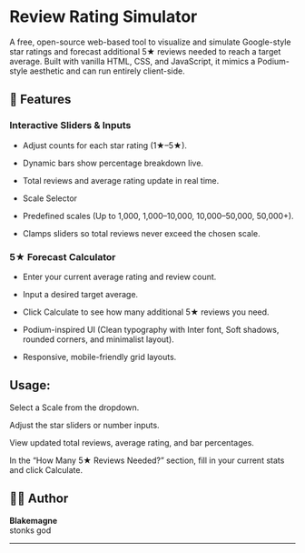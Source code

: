 # Review Rating Simulator

A free, open-source web-based tool to visualize and simulate Google-style star ratings and forecast additional 5★ reviews needed to reach a target average. Built with vanilla HTML, CSS, and JavaScript, it mimics a Podium-style aesthetic and can run entirely client-side.

## 🚀 Features

### Interactive Sliders & Inputs

- Adjust counts for each star rating (1★–5★).

- Dynamic bars show percentage breakdown live.

- Total reviews and average rating update in real time.

- Scale Selector

- Predefined scales (Up to 1,000, 1,000–10,000, 10,000–50,000, 50,000+).

- Clamps sliders so total reviews never exceed the chosen scale.

### 5★ Forecast Calculator

- Enter your current average rating and review count.

- Input a desired target average.

- Click Calculate to see how many additional 5★ reviews you need.

- Podium-inspired UI (Clean typography with Inter font, Soft shadows, rounded corners, and minimalist layout).

- Responsive, mobile-friendly grid layouts.

## Usage:

Select a Scale from the dropdown.

Adjust the star sliders or number inputs.

View updated total reviews, average rating, and bar percentages.

In the “How Many 5★ Reviews Needed?” section, fill in your current stats and click Calculate.

## 🧑‍💻 Author

**Blakemagne**  
stonks god

---
